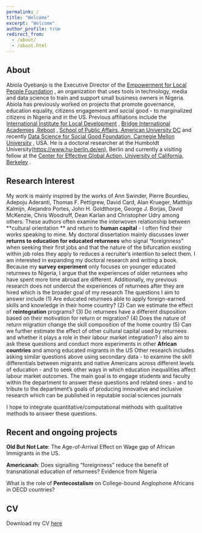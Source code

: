 ```yaml
---
permalink: /
title: "Welcome"
excerpt: "Welcome"
author_profile: true
redirect_from: 
  - /about/
  - /about.html
---
```

## About
Abiola Oyebanjo is the Executive Director of the [Empowerment for Local People Foundation](https://www.instagram.com/empowerlocals) , an organization  that uses tools in technology, media and data science to train and support small business owners in Nigeria. Abiola has previously worked on projects that promote governance, education equality, citizens engagement and social good - to marginalized citizens in Nigeria and in the US.  Previous affiliations include the [International Institute for Local Development](http://www.iildev.org/) , [Bridge International Academies](https://www.bridgeinternationalacademies.com/) ,[Reboot](https://www.reboot.org/) , [School of Public Affairs, American University DC](https://www.american.edu/spa/)  and recently [Data Science for Social Good Foundation, Carnegie Mellon University](https://www.dssgfellowship.org/people/2022-fellows-mentors/) , USA. He is a doctoral researcher at the Humboldt University(https://www.hu-berlin.de/en), Berlin and currently a visiting fellow at the [Center for Effective Global Action, University of California, Berkeley](https://cega.berkeley.edu//user-type/fellows) . 


## Research Interest
My  work is mainly inspired by the works of Ann Swinder, Pierre Bourdieu, Adepoju Aderanti, Thomas F. Pettigrew, David Card, Alan Krueger,  Matthijs Kalmijn, Alejandro Portes, John H. Goldthorpe, George J. Borjas,  David McKenzie, Chris Woodruff, Dean Karlan and Christopher Udry among others. These authors often examine the interwoven relationship between  **cultural orientation ** and return to  **human capital** - I often find their works speaking to mine. My doctoral dissertation mainly discusses lower  **returns to education for educated returnees** who signal “foreignness” when seeking their first jobs and that the nature of the bifurcation existing within job roles they apply to reduces a recruiter’s intention to select them. I am interested in expanding my doctoral research and writing a book. Because my  **survey experiment** only focuses on younger educated returnees to Nigeria, I argue that the experiences of older returnees who have spent more time abroad are different. Additionally, my previous research does not undercut the experiences of returnees after they are hired which is the broader goal of my research The questions I aim to answer include (1) Are educated returnees able to apply foreign-earned skills and knowledge in their home country? (2) Can we estimate the effect of  **reintegration** programs? (3) Do returnees have a different disposition based on their motivation for return or migration? (4) Does the nature of return migration change the skill composition of the home country (5) Can we further estimate the effect of other cultural capital used by returnees and whether it plays a role in their labour market integration? I also aim to ask these questions and conduct more experiments in other  **African countries** and among educated migrants in the US Other research includes asking similar questions above using secondary data - to examine the skill differentials between migrants and native Americans across different levels of education - and to seek other ways in which education inequalities affect labour market outcomes. The main goal is to engage students and faculty within the department to answer these questions and related ones - and to tribute to the department’s goals of producing innovative and inclusive research which can be published in reputable social sciences journals

I hope to integrate quantitative/computational methods with qualitative methods to answer these questions.

## Recent and ongoing projects
**Old But Not Late**: The Age-of-Arrival Effect on Wage gap of African Immigrants in the US.

**Americanah**: Does signalling “foreignness” reduce the benefit of transnational education of returnees? Evidence from Nigeria


What is the role of **Pentecostalism** on College-bound Anglophone Africans in OECD countries?


## CV
Download my CV [here](https://drive.google.com/file/d/11F1vRxe1MT3IdGYGKChGHL9lgbslO8cH/view?usp=sharing)
